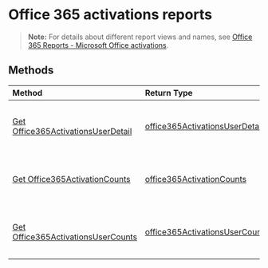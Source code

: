# Office 365 activations reports

> **Note:** For details about different report views and names, see [Office 365 Reports - Microsoft Office activations](https://support.office.com/client/Office-activations-87c24ae2-82e0-4d1e-be01-c3bcc3f18c60).

## Methods
| Method                                   | Return Type                              | Description                              |
| :--------------------------------------- | :--------------------------------------- | :--------------------------------------- |
| [Get Office365ActivationsUserDetail](../api/reportroot_office365activationsuserdetail.md) | [office365ActivationsUserDetail](../api/reportroot_office365activationsuserdetail.md#response) | Get an Office 365 activations user detail report. |
| [Get Office365ActivationCounts](../api/reportroot_office365activationcounts.md) | [office365ActivationCounts](../api/reportroot_office365activationcounts.md#response) | Get an Office 365 activation counts report. |
| [Get Office365ActivationsUserCounts](../api/reportroot_office365activationsusercounts.md) | [office365ActivationsUserCounts](../api/reportroot_office365activationsusercounts.md#response) | Get an Office 365 activations user counts report. |
